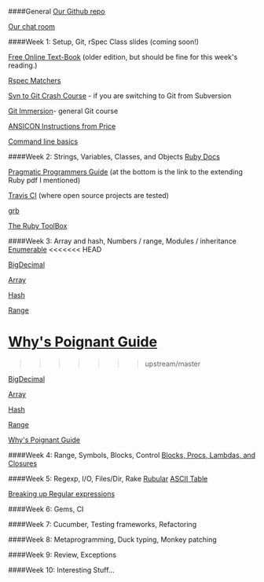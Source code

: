 ####General
[Our Github repo](https://github.com/UWE-Ruby/RubyFall2013)

[Our chat room](https://uweruby.hipchat.com)

####Week 1: Setup, Git, rSpec
Class slides (coming soon!)

[Free Online Text-Book](http://www.ruby-doc.org/docs/ProgrammingRuby/) (older edition, but should be fine for this week's reading.)

[Rspec Matchers](http://rubydoc.info/gems/rspec-expectations/2.4.0/RSpec/Matchers)

[Svn to Git Crash Course](http://git.or.cz/course/svn.html) - if you are switching to Git from Subversion

[Git Immersion](http://gitimmersion.com/)- general Git course

[ANSICON Instructions from Price](http://qastuffs.blogspot.com/2011/02/how-to-install-ansicon-for-cucumber-to.html)

[Command line basics](http://linuxbloggen.dk/wp-content/gallery/cheat-sheets/clicommandsfull.jpg)

####Week 2: Strings, Variables, Classes, and Objects
[Ruby Docs](http://www.ruby-doc.org/core-1.9.3/String.html)

[Pragmatic Programmers Guide](http://pragprog.com/book/ruby3/programming-ruby-1-9) (at the bottom is the link to the extending Ruby pdf I mentioned)

[Travis CI](https://travis-ci.org) (where open source projects are tested)

[grb](https://github.com/jinzhu/grb)

[The Ruby ToolBox](https://www.ruby-toolbox.com/)

####Week 3: Array and hash, Numbers / range, Modules / inheritance
[Enumerable](http://ruby-doc.org/core-1.9.3/Enumerable.html)
<<<<<<< HEAD

[BigDecimal](http://www.ruby-doc.org/stdlib-1.9.3/libdoc/bigdecimal/rdoc/BigDecimal.html)

[Array](http://www.ruby-doc.org/core-1.9.3/Array.html)

[Hash](http://www.ruby-doc.org/core-1.9.3/Hash.html)

[Range](http://ruby-doc.org/core-1.9.3/Range.html)

[Why's Poignant Guide](http://mislav.uniqpath.com/poignant-guide/)
=======
>>>>>>> upstream/master

[BigDecimal](http://www.ruby-doc.org/stdlib-1.9.3/libdoc/bigdecimal/rdoc/BigDecimal.html)

[Array](http://www.ruby-doc.org/core-1.9.3/Array.html)

[Hash](http://www.ruby-doc.org/core-1.9.3/Hash.html)

[Range](http://ruby-doc.org/core-1.9.3/Range.html)

[Why's Poignant Guide](http://mislav.uniqpath.com/poignant-guide/)

####Week 4: Range, Symbols, Blocks, Control
[Blocks, Procs, Lambdas, and Closures](http://www.robertsosinski.com/2008/12/21/understanding-ruby-blocks-procs-and-lambdas/)

####Week 5: Regexp, I/O, Files/Dir, Rake
[Rubular](http://www.rubular.com/)
[ASCII Table](http://www.asciitable.com/)

[Breaking up Regular expressions](http://stackoverflow.com/questions/3833787/making-a-small-regular-expression-a-bit-more-readable)

####Week 6: Gems, CI

####Week 7: Cucumber, Testing frameworks, Refactoring

####Week 8: Metaprogramming, Duck typing, Monkey patching

####Week 9: Review, Exceptions

####Week 10: Interesting Stuff...
